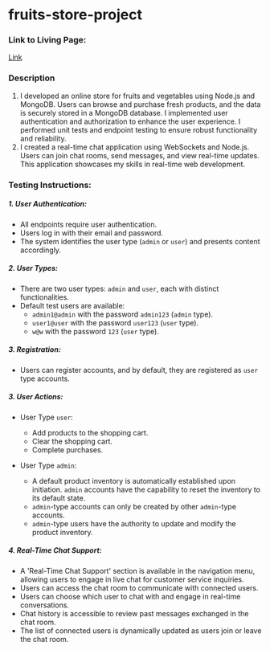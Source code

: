 # fruits-store-project

### Link to Living Page:
[Link](https://fruits-store-project.onrender.com)

### Description
1. I developed an online store for fruits and vegetables using Node.js and MongoDB. Users can browse and purchase fresh products, and the data is securely stored in a MongoDB database. I implemented user authentication and authorization to enhance the user experience. I performed unit tests and endpoint testing to ensure robust functionality and reliability.
2. I created a real-time chat application using WebSockets and Node.js. Users can join chat rooms, send messages, and view real-time updates. This application showcases my skills in real-time web development.

### Testing Instructions:

##### 1. User Authentication:
- All endpoints require user authentication.
- Users log in with their email and password.
- The system identifies the user type (`admin` or `user`) and presents content accordingly.

##### 2. User Types:
- There are two user types: `admin` and `user`, each with distinct functionalities.
- Default test users are available:
  - `admin1@admin` with the password `admin123` (`admin` type).
  - `user1@user` with the password `user123` (`user` type).
  - `w@w` with the password `123` (`user` type).

##### 3. Registration:
- Users can register accounts, and by default, they are registered as `user` type accounts.

##### 3. User Actions:
- User Type `user`:
  - Add products to the shopping cart.
  - Clear the shopping cart.
  - Complete purchases.

- User Type `admin`:
  - A default product inventory is automatically established upon initiation. `admin` accounts have the capability to reset the inventory to its default state.
  - `admin`-type accounts can only be created by other `admin`-type accounts.
  - `admin`-type users have the authority to update and modify the product inventory.

##### 4. Real-Time Chat Support:
- A 'Real-Time Chat Support' section is available in the navigation menu, allowing users to engage in live chat for customer service inquiries.
- Users can access the chat room to communicate with connected users.
- Users can choose which user to chat with and engage in real-time conversations.
- Chat history is accessible to review past messages exchanged in the chat room.
- The list of connected users is dynamically updated as users join or leave the chat room.
